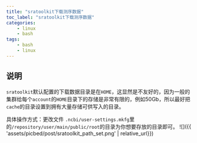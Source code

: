 ```yaml
---
title: "sratoolkit下载测序数据"
toc_label: "sratoolkit下载测序数据"
categories:
    - linux
    - bash
tags:
    - bash
    - linux
---
```


## 说明
`sratoolkit`默认配置的下载数据目录是在`HOME`，这显然是不友好的，因为一般的集群给每个`account`的`HOME`目录下的存储是非常有限的，例如50Gb，所以最好把`cache`的目录设置到拥有大量存储可供写入的目录。

<!--more-->

具体操作方式：更改文件 `.ncbi/user-settings.mkfg`里的`/repository/user/main/public/root`的目录为你想要存放的目录即可。
![]({{ 'assets/picbed/post/sratoolkit_path_set.png' | relative_url}})